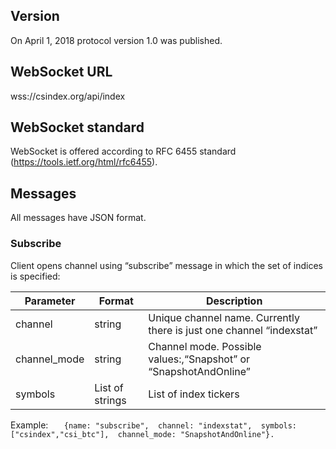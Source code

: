 ## Version
On April 1, 2018 protocol version 1.0 was published.

## WebSocket URL
wss://csindex.org/api/index

## WebSocket standard
WebSocket is offered according to RFC 6455 standard (https://tools.ietf.org/html/rfc6455).

## Messages
All messages have JSON format.

### Subscribe
Client opens channel using “subscribe” message in which the set of indices is specified:

| Parameter    | Format          | Description                                                          |
|--------------|-----------------|----------------------------------------------------------------------|
| channel      | string          | Unique channel name. Currently there is just one channel “indexstat” |
| channel_mode | string          | Channel mode. Possible values:,“Snapshot” or “SnapshotAndOnline”     |
| symbols      | List of strings | List of index tickers                                                |

Example:
`	{name: "subscribe", 
channel: "indexstat", 
symbols: ["csindex","csi_btc"], 
channel_mode: "SnapshotAndOnline"}.`
